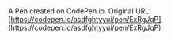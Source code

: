 # 

A Pen created on CodePen.io. Original URL: [https://codepen.io/asdfghtyyui/pen/ExRgJqP](https://codepen.io/asdfghtyyui/pen/ExRgJqP).

